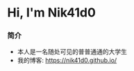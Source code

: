 # Hi, I'm Nik41d0

### 简介
* 本人是一名随处可见的普普通通的大学生
* 我的博客: https://nik41d0.github.io/





<!--
**Nikaid0/Nikaid0** is a ✨ _special_ ✨ repository because its `README.md` (this file) appears on your GitHub profile.

Here are some ideas to get you started:

- 🔭 I’m currently working on ...
- 🌱 I’m currently learning ...
- 👯 I’m looking to collaborate on ...
- 🤔 I’m looking for help with ...
- 💬 Ask me about ...
- 📫 How to reach me: ...
- 😄 Pronouns: ...
- ⚡ Fun fact: ...
-->
